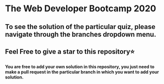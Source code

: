 # The Web Developer Bootcamp 2020
## To see the solution of the particular quiz, please navigate through the branches dropdown menu.
## Feel Free to give a star to this repository⭐

#### You are free to add your own solution in this repository, you just need to make a pull request in the particular branch in which you want to add your solution.
